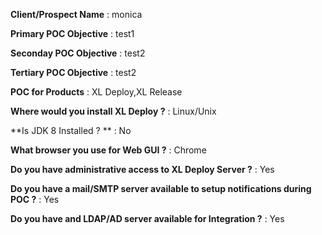 **Client/Prospect Name** : monica

**Primary POC Objective** : test1

**Seconday POC Objective** : test2

**Tertiary POC Objective** : test2

**POC for Products** : XL Deploy,XL Release

**Where would you install XL Deploy ?** : Linux/Unix

**Is JDK 8 Installed ? ** : No

**What browser you use for Web GUI ?** : Chrome

**Do you have administrative access to XL Deploy Server ?** : Yes

**Do you have a mail/SMTP server available to setup notifications during POC ?** : Yes

**Do you have and LDAP/AD server available for Integration ?** : Yes

